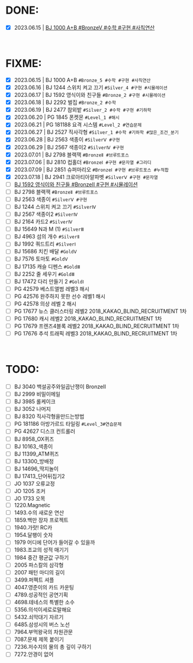 <!-- Solved -->

# DONE:

- [x] 2023.06.15 | [BJ 1000 A+B #BronzeⅤ #수학 #구현 #사칙연산](Problem\Solved\Baekjoon\Bronze\Ⅴ\BJ_1000_A+B\BJ_1000_A+B.md)

<br />

<!-- Failed -->

# FIXME:

- [x] 2023.06.15 | BJ 1000 A+B `#Bronze_5 #수학 #구현 #사칙연산`
- [x] 2023.06.16 | BJ 1244 스위치 켜고 끄기 `#Silver_4 #구현 #시뮬레이션`
- [x] 2023.06.17 | BJ 1592 영식이와 친구들 `#Bronze_2 #구현 #시뮬레이션`
- [x] 2023.06.18 | BJ 2292 벌집 `#Bronze_2 #수학`
- [x] 2023.06.19 | BJ 2477 참외밭 `#Silver_2 #수학 #구현 #기하학`
- [x] 2023.06.20 | PG 1845 폰켓몬 `#Level_1 #해시`
- [x] 2023.06.21 | PG 181188 요격 시스템 `#Level_2 #연습문제`
- [x] 2023.06.27 | BJ 2527 직사각형 `#Silver_1 #수학 #기하학 #많은_조건_분기`
- [x] 2023.06.28 | BJ 2563 색종이 `#SilverⅤ #구현`
- [x] 2023.06.29 | BJ 2567 색종이2 `#SilverⅣ #구현`
- [x] 2023.07.01 | BJ 2798 블랙잭 `#BronzeⅡ #브루트포스`
- [x] 2023.07.06 | BJ 2810 컵홀더 `#BronzeⅠ #구현 #문자열 #그리디`
- [x] 2023.07.09 | BJ 2851 슈퍼마리오 `#BronzeⅠ #구현 #브루트포스 #누적합`
- [x] 2023.07.18 | BJ 2941 크로아티아알파벳 `#SilverⅤ #구현 #문자열`
- [ ] [BJ 1592 영식이와 친구들 #BronzeⅡ #구현 #시뮬레이션](Problem\Failed\Baekjoon\Bronze\Ⅱ\BJ_1592_영식이와_친구들\BJ_1592_영식이와_친구들_Bronze_2.md)
- [ ] BJ 2798 블랙잭 `#BronzeⅡ #브루트포스`
- [ ] BJ 2563 색종이 `#SilverⅤ #구현`
- [ ] BJ 1244 스위치 켜고 끄기 `#SilverⅣ`
- [ ] BJ 2567 색종이2 `#SilverⅣ`
- [ ] BJ 2164 카드2 `#SilverⅣ`
- [ ] BJ 15649 N과 M (1) `#SilverⅢ`
- [ ] BJ 4963 섬의 개수 `#SilverⅡ`
- [ ] BJ 1992 쿼드트리 `#SilverⅠ`
- [ ] BJ 15686 치킨 배달 `#GoldⅤ`
- [ ] BJ 7576 토마토 `#GoldⅤ`
- [ ] BJ 17135 캐슬 디펜스 `#GoldⅢ`
- [ ] BJ 2252 줄 세우기 `#GoldⅢ`
- [ ] BJ 17472 다리 만들기 2 `#GoldⅠ`
- [ ] PG 42579 베스트앨범 레벨3 해시
- [ ] PG 42576 완주하지 못한 선수 레벨1 해시
- [ ] PG 42578 의상 레벨 2 해시
- [ ] PG 17677 뉴스 클러스터링 레벨2 2018_KAKAO_BLIND_RECRUITMENT 1차
- [ ] PG 17680 캐시 레벨2 2018_KAKAO_BLIND_RECRUITMENT 1차
- [ ] PG 17679 프렌즈4블록 레벨2 2018_KAKAO_BLIND_RECRUITMENT 1차
- [ ] PG 17676 추석 트래픽 레벨3 2018_KAKAO_BLIND_RECRUITMENT 1차

<br />

<!-- Unsolved -->

# TODO:

- [ ] BJ 3040 백설공주와일곱난쟁이 BronzeⅡ
- [ ] BJ 2999 비밀이메일
- [ ] BJ 3985 롤케이크
- [ ] BJ 3052 나머지
- [ ] BJ 8320 직사각형을만드는방법
- [ ] PG 181186 아방가르드 타일링 `#Level_3#연습문제`
- [ ] PG 42627 디스크 컨트롤러
- [ ] BJ 8958_OX퀴즈
- [ ] BJ 10163\_색종이
- [ ] BJ 11399_ATM퀴즈
- [ ] BJ 13300\_방배정
- [ ] BJ 14696\_딱지놀이
- [ ] BJ 17413\_단어뒤집기2
- [ ] JO 1037 오류교정
- [ ] JO 1205 조커
- [ ] JO 1733 오목
- [ ] 1220.Magnetic
- [ ] 1493.수의 새로운 연산
- [ ] 1859.백만 장자 프로젝트
- [ ] 1940.가랏! RC카
- [ ] 1954.달팽이 숫자
- [ ] 1979 어디에 단어가 들어갈 수 있을까
- [ ] 1983.조교의 성적 매기기
- [ ] 1984 중간 평균값 구하기
- [ ] 2005 파스칼의 삼각형
- [ ] 2007 패턴 마디의 길이
- [ ] 3499.퍼펙트 셔플
- [ ] 4047.영준이의 카드 카운팅
- [ ] 4789.성공적인 공연기획
- [ ] 4698.테네스의 특별한 소수
- [ ] 5356.의석이세로로말해요
- [ ] 5432.쇠막대기 자르기
- [ ] 6485.삼성시의 버스 노선
- [ ] 7964.부먹왕국의 차원관문
- [ ] 7087.문제 제목 붙이기
- [ ] 7236.저수지의 물의 총 깊이 구하기
- [ ] 7272.안경이 없어

<br />

